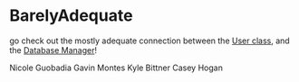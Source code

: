 # BarelyAdequate
go check out the mostly adequate connection between the [User class](https://github.com/teaminadequate/BarelyAdequate/blob/master/BarelyAdequate/src/main/java/model/User.java), 
and the [Database Manager](https://github.com/teaminadequate/BarelyAdequate/blob/master/BarelyAdequate/src/main/java/database/databaseManager.java)!

Nicole Guobadia
Gavin Montes
Kyle Bittner
Casey Hogan
